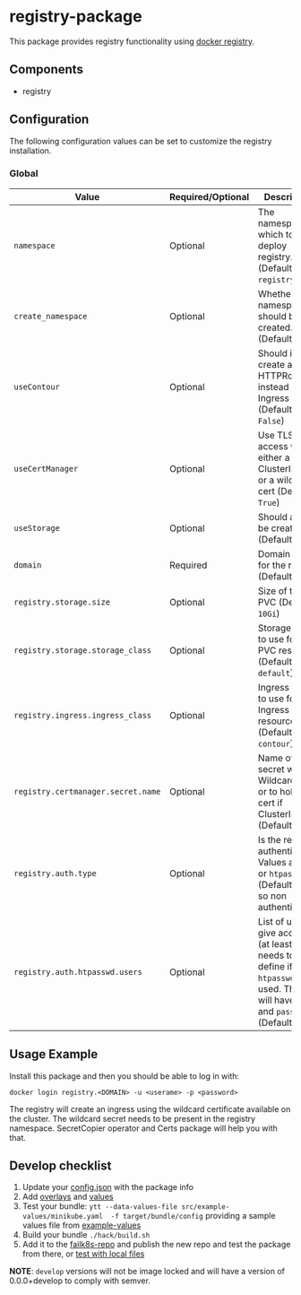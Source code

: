 # registry-package

This package provides registry functionality using [docker registry](https://github.com/distribution/distribution).

## Components

* registry

## Configuration

The following configuration values can be set to customize the registry installation.

### Global

| Value | Required/Optional | Description |
|-------|-------------------|-------------|
| `namespace` | Optional | The namespace in which to deploy registry. (Default: `registry`) |
| `create_namespace` | Optional |Whether the namespace should be created. (Default: `True`) |
| `useContour` | Optional | Should it create an HTTPRoute instead of an Ingress (Default: `False`)|
| `useCertManager` | Optional | Use TLS for access with either a ClusterIssuer or a wildcard cert  (Default: `True`)|
| `useStorage` | Optional | Should a PVC be created? (Default: `True`) |
| `domain` | Required | Domain to use for the registry (Default: ` `) |
| `registry.storage.size` | Optional | Size of the PVC (Default: `10Gi`) |
| `registry.storage.storage_class` | Optional | Storage class to use for the PVC resource (Default: `default`) |
| `registry.ingress.ingress_class` | Optional | Ingress class to use for the Ingress resource (Default: `contour`) |
| `registry.certmanager.secret.name` | Optional | Name of the secret with Wildcard cert or to hold the cert if ClusterIssuer (Default: ``) |
| `registry.auth.type` | Optional | Is the registry authenticated? Values are `any` or `htpasswd` (Default: `any` so non authenticated) |
| `registry.auth.htpasswd.users` | Optional | List of users to give access to (at least one needs to be define if `htpasswd` is used. These will have `name` and `password` (Default: ``) |

## Usage Example

Install this package and then you should be able to log in with:

```
docker login registry.<DOMAIN> -u <userame> -p <password>
```

The registry will create an ingress using the wildcard certificate available on the cluster. The wildcard secret needs to be present in the registry namespace. SecretCopier operator and Certs package will help you with that.

## Develop checklist

1. Update your [config.json](./config.json) with the package info
2. Add [overlays](./src/bundle/config/overlays/) and [values](./src/bundle/config/values.yaml)
3. Test your bundle: `ytt --data-values-file src/example-values/minikube.yaml  -f target/bundle/config` providing a sample values file from [example-values](./src/examples-values/)
4. Build your bundle `./hack/build.sh`
5. Add it to the [failk8s-repo](https://github.com/failk8s-packages/failk8s-repo) and publish the new repo and test the package from there, or [test with local files](./target/test)

**NOTE**: `develop` versions will not be image locked and will have a version of 0.0.0+develop to comply with semver.